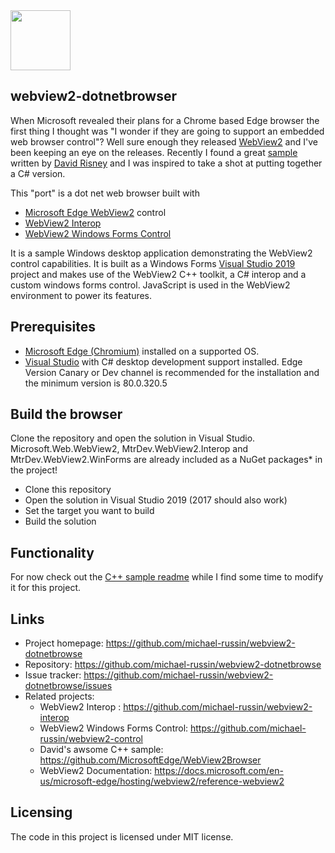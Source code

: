 <img src="https://github.com/michael-russin/webview2-dotnetbrowser/blob/master/icon.png" width="96">

## webview2-dotnetbrowser
When Microsoft revealed their plans for a Chrome based Edge browser the first thing I thought was "I wonder if they are going to support an embedded web browser control"?  Well sure enough they released [WebView2](https://docs.microsoft.com/en-us/microsoft-edge/hosting/webview2) and I've been keeping an eye on the releases.  Recently I found a great [sample](https://github.com/MicrosoftEdge/WebView2Browser) written by [David Risney](https://github.com/david-risney) and I was inspired to take a shot at putting together a C# version.

This "port" is a dot net web browser built with
* [Microsoft Edge WebView2](https://docs.microsoft.com/en-us/microsoft-edge/hosting/webview2) control
* [WebView2 Interop](https://github.com/michael-russin/webview2-interop)
* [WebView2 Windows Forms Control](https://github.com/michael-russin/webview2-control)

It is a sample Windows desktop application demonstrating the WebView2 control capabilities. It is built as a Windows Forms [Visual Studio 2019](https://visualstudio.microsoft.com/vs/) project and makes use of the WebView2 C++ toolkit, a C# interop and a custom windows forms control.  JavaScript is used in the WebView2 environment to power its features.

## Prerequisites
- [Microsoft Edge (Chromium)](https://www.microsoftedgeinsider.com/en-us/download/) installed on a supported OS.
- [Visual Studio](https://visualstudio.microsoft.com/vs/) with C# desktop development support installed.
Edge Version Canary or Dev channel is recommended for the installation and the minimum version is 80.0.320.5

## Build the browser
Clone the repository and open the solution in Visual Studio. Microsoft.Web.WebView2, MtrDev.WebView2.Interop and MtrDev.WebView2.WinForms are already included as a NuGet packages* in the project!

- Clone this repository
- Open the solution in Visual Studio 2019 (2017 should also work)
- Set the target you want to build 
- Build the solution

## Functionality
For now check out the [C++ sample readme](https://github.com/MicrosoftEdge/WebView2Browser/blob/master/README.md) while I find some time to modify it for this project.

## Links
- Project homepage: https://github.com/michael-russin/webview2-dotnetbrowse
- Repository: https://github.com/michael-russin/webview2-dotnetbrowse
- Issue tracker: https://github.com/michael-russin/webview2-dotnetbrowse/issues
- Related projects:
  - WebView2 Interop : https://github.com/michael-russin/webview2-interop
  - WebView2 Windows Forms Control: https://github.com/michael-russin/webview2-control
  - David's awsome C++ sample: https://github.com/MicrosoftEdge/WebView2Browser
  - WebView2 Documentation: https://docs.microsoft.com/en-us/microsoft-edge/hosting/webview2/reference-webview2
  
## Licensing
The code in this project is licensed under MIT license.
